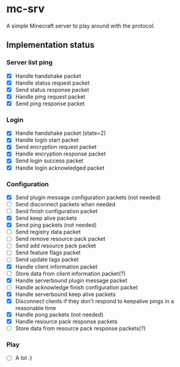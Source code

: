 # mc-srv

A simple Minecraft server to play around with the protocol.

## Implementation status

### Server list ping

- [x] Handle handshake packet
- [x] Handle status request packet
- [x] Send status response packet
- [x] Handle ping request packet
- [x] Send ping response packet

### Login

- [x] Handle handshake packet (state=2)
- [x] Handle login start packet
- [x] Send encryption request packet
- [x] Handle encryption response packet
- [x] Send login success packet
- [x] Handle login acknowledged packet

### Configuration

- [x] Send plugin message configuration packets (not needed)
- [ ] Send disconnect packets when needed
- [ ] Send finish configuration packet
- [x] Send keep alive packets
- [x] Send ping packets (not needed)
- [ ] Send registry data packet
- [ ] Send remove resource pack packet
- [ ] Send add resource pack packet
- [ ] Send feature flags packet
- [ ] Send update tags packet
- [x] Handle client information packet
- [ ] Store data from client information packet(?)
- [x] Handle serverbound plugin message packet
- [ ] Handle acknowledge finish configuration packet
- [x] Handle serverbound keep alive packets
- [x] Disconnect clients if they don't respond to keepalive pings in a reasonable time
- [x] Handle pong packets (not needed)
- [x] Handle resource pack response packets
- [ ] Store data from resource pack response packets(?)

### Play

- [ ] A lot :)
